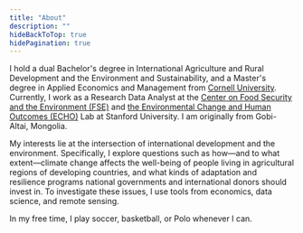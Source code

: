 ```yaml
---
title: "About"
description: ""
hideBackToTop: true
hidePagination: true
---
```


I hold a dual Bachelor's degree in International Agriculture and Rural Development and the Environment and Sustainability, and a Master's degree in Applied Economics and Management from [Cornell University](https://www.cornell.edu). Currently, I work as a Research Data Analyst at the [Center on Food Security and the Environment (FSE)](https://fse.fsi.stanford.edu) and [the Environmental Change and Human Outcomes (ECHO)](https://www.stanfordecholab.com) Lab at Stanford University. I am originally from Gobi-Altai, Mongolia. 

My interests lie at the intersection of international development and the environment. Specifically, I explore questions such as how—and to what extent—climate change affects the well-being of people living in agricultural regions of developing countries, and what kinds of adaptation and resilience programs national governments and international donors should invest in. To investigate these issues, I use tools from economics, data science, and remote sensing.

In my free time, I play soccer, basketball, or Polo whenever I can.